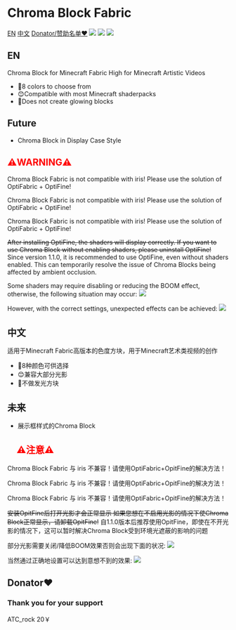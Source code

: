 
# Chroma Block Fabric
 [EN](#1)   [中文](#2)  [Donator/赞助名单❤️](#3)
![](https://zhicheng233.github.io/Software-data/chroma-block-fabric/LOGO.png)
![](https://cdn.modrinth.com/data/kjdTcQ9X/images/8644713ffba6cde80a366e64fba5bfcd90a3ead5.png)
![](https://zhicheng233.github.io/Software-data/chroma-block-fabric/2.png)
<h2 id="1">EN</h2>
Chroma Block for Minecraft Fabric High for Minecraft Artistic Videos

* 🎨8 colors to choose from
* 😊Compatible with most Minecraft shaderpacks
* 🔦Does not create glowing blocks

## Future
* Chroma Block in Display Case Style

## <font color='red'>⚠️WARNING⚠️</font>

Chroma Block Fabric is not compatible with iris! Please use the solution of OptiFabric + OptiFine!

Chroma Block Fabric is not compatible with iris! Please use the solution of OptiFabric + OptiFine!

Chroma Block Fabric is not compatible with iris! Please use the solution of OptiFabric + OptiFine!

~~After installing OptiFine, the shaders will display correctly. If you want to use Chroma Block without enabling shaders, please uninstall OptiFine!~~
Since version 1.1.0, it is recommended to use OptiFine, even without shaders enabled. This can temporarily resolve the issue of Chroma Blocks being affected by ambient occlusion.

Some shaders may require disabling or reducing the BOOM effect, otherwise, the following situation may occur:
![](https://zhicheng233.github.io/Software-data/chroma-block-fabric/2023-07-22_16.44.10.png)

However, with the correct settings, unexpected effects can be achieved:
![](https://zhicheng233.github.io/Software-data/chroma-block-fabric/2023-07-22_16.43.57.png)

<h2 id="2">中文</h2>
适用于Minecraft Fabric高版本的色度方块，用于Minecraft艺术类视频的创作

* 🎨8种颜色可供选择
* 😊兼容大部分光影
* 🔦不做发光方块

## 未来
* 展示框样式的Chroma Block

## 　<font color='red'>⚠️注意⚠️</font>

Chroma Block Fabric 与 iris 不兼容！请使用OptiFabric+OpitFine的解决方法！

Chroma Block Fabric 与 iris 不兼容！请使用OptiFabric+OpitFine的解决方法！

Chroma Block Fabric 与 iris 不兼容！请使用OptiFabric+OpitFine的解决方法！

~~安装OpitFine后打开光影才会正常显示 如果您想在不启用光影的情况下使Chroma Block正常显示，请卸载OpitFine!~~
自1.1.0版本后推荐使用OpitFine，即使在不开光影的情况下，这可以暂时解决Chroma Block受到环境光遮蔽的影响的问题

部分光影需要关闭/降低BOOM效果否则会出现下面的状况:
![](https://zhicheng233.github.io/Software-data/chroma-block-fabric/2023-07-22_16.44.10.png)


当然通过正确地设置可以达到意想不到的效果:
![](https://zhicheng233.github.io/Software-data/chroma-block-fabric/2023-07-22_16.43.57.png)


<h2 id="3">Donator❤️</h2>

### Thank you for your support

ATC_rock 20￥
